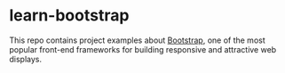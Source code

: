 # learn-bootstrap

This repo contains project examples about [Bootstrap](https://getbootstrap.com/), one of the most popular front-end frameworks for building responsive and attractive web displays.
